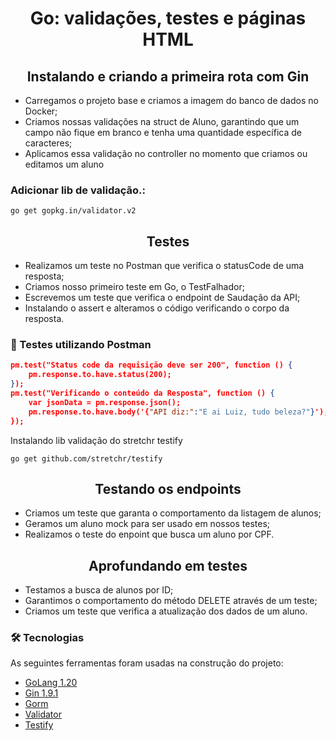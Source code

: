 <h1 align="center">
Go: validações, testes e páginas HTML
</h1>

<h2 align="center">
Instalando e criando a primeira rota com Gin
</h2>

* Carregamos o projeto base e criamos a imagem do banco de dados no Docker;
* Criamos nossas validações na struct de Aluno, garantindo que um campo não fique em branco e tenha uma quantidade específica de caracteres;
* Aplicamos essa validação no controller no momento que criamos ou editamos um aluno

### Adicionar lib de validação.:

```go get gopkg.in/validator.v2```

<h2 align="center">
Testes
</h2>

* Realizamos um teste no Postman que verifica o statusCode de uma resposta;
* Criamos nosso primeiro teste em Go, o TestFalhador;
* Escrevemos um teste que verifica o endpoint de Saudação da API;
* Instalando o assert e alteramos o código verificando o corpo da resposta.


### 🧪 Testes utilizando Postman
```json
pm.test("Status code da requisição deve ser 200", function () {
    pm.response.to.have.status(200);
});
pm.test("Verificando o conteúdo da Resposta", function () {
    var jsonData = pm.response.json();
    pm.response.to.have.body('{"API diz:":"E ai Luiz, tudo beleza?"}');
});
```

Instalando lib validação do stretchr testify

```go get github.com/stretchr/testify```

<h2 align="center">
Testando os endpoints
</h2>

* Criamos um teste que garanta o comportamento da listagem de alunos;
* Geramos um aluno mock para ser usado em nossos testes;
* Realizamos o teste do enpoint que busca um aluno por CPF.

<h2 align="center">
Aprofundando em testes
</h2>

* Testamos a busca de alunos por ID;
* Garantimos o comportamento do método DELETE através de um teste;
* Criamos um teste que verifica a atualização dos dados de um aluno.

### 🛠 Tecnologias

As seguintes ferramentas foram usadas na construção do projeto:

- [GoLang 1.20](https://go.dev/)
- [Gin 1.9.1](https://github.com/gin-gonic/gin)
- [Gorm](https://gorm.io/index.html)
- [Validator](https://pkg.go.dev/gopkg.in/validator.v2)
- [Testify](https://github.com/stretchr/testify)